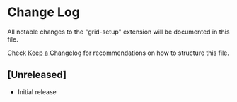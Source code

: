 # Change Log

All notable changes to the "grid-setup" extension will be documented in this file.

Check [Keep a Changelog](http://keepachangelog.com/) for recommendations on how to structure this file.

## [Unreleased]

- Initial release